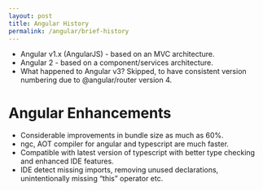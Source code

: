 ```yaml
---
layout: post
title: Angular History
permalink: /angular/brief-history
---
```


* Angular v1.x (AngularJS) - based on an MVC architecture.
* Angular 2 - based on a component/services architecture. 
* What happened to Angular v3? Skipped, to have consistent version numbering due to @angular/router version 4.

# Angular Enhancements
* Considerable improvements in bundle size as much as 60%.
* ngc, AOT compiler for angular and typescript are much faster.
* Compatible with latest version of typescript with better type checking and enhanced IDE features.
* IDE detect missing imports, removing unused declarations, unintentionally missing “this” operator etc. 

